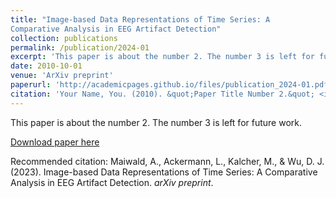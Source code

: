 ```yaml
---
title: "Image-based Data Representations of Time Series: A
Comparative Analysis in EEG Artifact Detection"
collection: publications
permalink: /publication/2024-01
excerpt: 'This paper is about the number 2. The number 3 is left for future work.'
date: 2010-10-01
venue: 'ArXiv preprint'
paperurl: 'http://academicpages.github.io/files/publication_2024-01.pdf'
citation: 'Your Name, You. (2010). &quot;Paper Title Number 2.&quot; <i>Journal 1</i>. 1(2).'
---
```

This paper is about the number 2. The number 3 is left for future work.

[Download paper here](http://academicpages.github.io/files/publication_2024-01.pdf)

Recommended citation: Maiwald, A., Ackermann, L., Kalcher, M., & Wu, D. J. (2023). Image-based Data Representations of Time Series: A Comparative Analysis in EEG Artifact Detection. <i>arXiv preprint</i>.